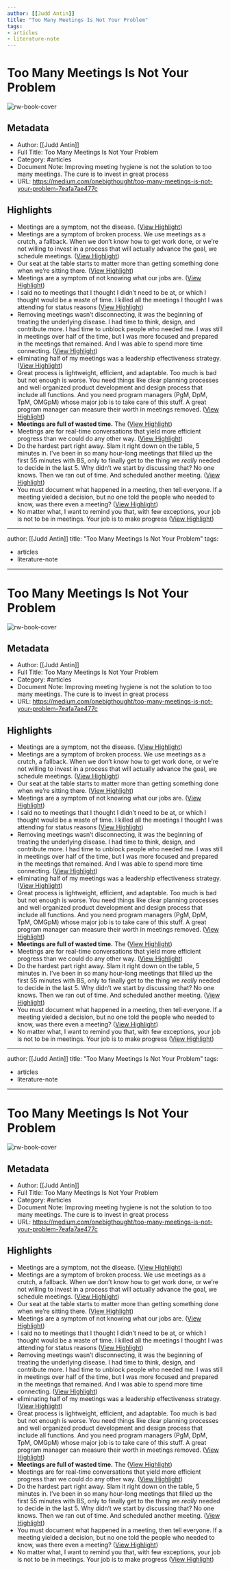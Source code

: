 ```yaml
---
author: [[Judd Antin]]
title: "Too Many Meetings Is Not Your Problem"
tags: 
- articles
- literature-note
---
```

# Too Many Meetings Is Not Your Problem

![rw-book-cover](https://miro.medium.com/max/1024/1*xq9Xfbdd2XCUe4j6wDpqeg.png)

## Metadata
- Author: [[Judd Antin]]
- Full Title: Too Many Meetings Is Not Your Problem
- Category: #articles
- Document Note: Improving meeting hygiene is not the solution to too many meetings. The cure is to invest in great process
- URL: https://medium.com/onebigthought/too-many-meetings-is-not-your-problem-7eafa7ae477c

## Highlights
- Meetings are a symptom, not the disease. ([View Highlight](https://read.readwise.io/read/01grf73n9pwjvhxah333b6vabg))
- Meetings are a symptom of broken process. We use meetings as a crutch, a fallback. When we don’t know how to get work done, or we’re not willing to invest in a process that will actually advance the goal, we schedule meetings. ([View Highlight](https://read.readwise.io/read/01grf76jm5pq83kc0agjmt9brr))
- Our seat at the table starts to matter more than getting something done when we’re sitting there. ([View Highlight](https://read.readwise.io/read/01grf77b8a500n5nbd72hmf08n))
- Meetings are a symptom of not knowing what our jobs are. ([View Highlight](https://read.readwise.io/read/01grf79xfsdrc0g2fw3sm7rwfy))
- I said no to meetings that I thought I didn’t need to be at, or which I thought would be a waste of time. I killed all the meetings I thought I was attending for status reasons ([View Highlight](https://read.readwise.io/read/01grf84dxkh0gt0nysjd5m0jp1))
- Removing meetings wasn’t disconnecting, it was the beginning of treating the underlying disease. I had time to think, design, and contribute more. I had time to unblock people who needed me. I was still in meetings over half of the time, but I was more focused and prepared in the meetings that remained. And I was able to spend more time connecting. ([View Highlight](https://read.readwise.io/read/01grf84z9cg40nah32kytzexnw))
- eliminating half of my meetings was a leadership effectiveness strategy. ([View Highlight](https://read.readwise.io/read/01grf85aghcv0g8m6zh0x1963d))
- Great process is lightweight, efficient, and adaptable. Too much is bad but not enough is worse. You need things like clear planning processes and well organized product development and design process that include all functions. And you need program managers (PgM, DpM, TpM, OMGpM) whose major job is to take care of this stuff. A great program manager can measure their worth in meetings removed. ([View Highlight](https://read.readwise.io/read/01grfa4kf2y9t7tw519xt7gyfg))
- **Meetings are full of wasted time.** The ([View Highlight](https://read.readwise.io/read/01grfa50051t58cj77ch6vme81))
- Meetings are for real-time conversations that yield more efficient progress than we could do any other way. ([View Highlight](https://read.readwise.io/read/01grfa5mp8tv1yyphr21v73vjk))
- Do the hardest part right away. Slam it right down on the table, 5 minutes in. I’ve been in so many hour-long meetings that filled up the first 55 minutes with BS, only to finally get to the thing we *really* needed to decide in the last 5. Why didn’t we start by discussing that? No one knows. Then we ran out of time. And scheduled another meeting. ([View Highlight](https://read.readwise.io/read/01grfa7edhemg21ekbn5ktwtwc))
- You must document what happened in a meeting, then tell everyone. If a meeting yielded a decision, but no one told the people who needed to know, was there even a meeting? ([View Highlight](https://read.readwise.io/read/01grfac4v0sngtjgvxsr6bczjr))
- No matter what, I want to remind you that, with few exceptions, your job is not to be in meetings. Your job is to make progress ([View Highlight](https://read.readwise.io/read/01grfajdc8zbcs4fnypjacp36d))
---
author: [[Judd Antin]]
title: "Too Many Meetings Is Not Your Problem"
tags: 
- articles
- literature-note
---
# Too Many Meetings Is Not Your Problem

![rw-book-cover](https://miro.medium.com/max/1024/1*xq9Xfbdd2XCUe4j6wDpqeg.png)

## Metadata
- Author: [[Judd Antin]]
- Full Title: Too Many Meetings Is Not Your Problem
- Category: #articles
- Document Note: Improving meeting hygiene is not the solution to too many meetings. The cure is to invest in great process
- URL: https://medium.com/onebigthought/too-many-meetings-is-not-your-problem-7eafa7ae477c

## Highlights
- Meetings are a symptom, not the disease. ([View Highlight](https://read.readwise.io/read/01grf73n9pwjvhxah333b6vabg))
- Meetings are a symptom of broken process. We use meetings as a crutch, a fallback. When we don’t know how to get work done, or we’re not willing to invest in a process that will actually advance the goal, we schedule meetings. ([View Highlight](https://read.readwise.io/read/01grf76jm5pq83kc0agjmt9brr))
- Our seat at the table starts to matter more than getting something done when we’re sitting there. ([View Highlight](https://read.readwise.io/read/01grf77b8a500n5nbd72hmf08n))
- Meetings are a symptom of not knowing what our jobs are. ([View Highlight](https://read.readwise.io/read/01grf79xfsdrc0g2fw3sm7rwfy))
- I said no to meetings that I thought I didn’t need to be at, or which I thought would be a waste of time. I killed all the meetings I thought I was attending for status reasons ([View Highlight](https://read.readwise.io/read/01grf84dxkh0gt0nysjd5m0jp1))
- Removing meetings wasn’t disconnecting, it was the beginning of treating the underlying disease. I had time to think, design, and contribute more. I had time to unblock people who needed me. I was still in meetings over half of the time, but I was more focused and prepared in the meetings that remained. And I was able to spend more time connecting. ([View Highlight](https://read.readwise.io/read/01grf84z9cg40nah32kytzexnw))
- eliminating half of my meetings was a leadership effectiveness strategy. ([View Highlight](https://read.readwise.io/read/01grf85aghcv0g8m6zh0x1963d))
- Great process is lightweight, efficient, and adaptable. Too much is bad but not enough is worse. You need things like clear planning processes and well organized product development and design process that include all functions. And you need program managers (PgM, DpM, TpM, OMGpM) whose major job is to take care of this stuff. A great program manager can measure their worth in meetings removed. ([View Highlight](https://read.readwise.io/read/01grfa4kf2y9t7tw519xt7gyfg))
- **Meetings are full of wasted time.** The ([View Highlight](https://read.readwise.io/read/01grfa50051t58cj77ch6vme81))
- Meetings are for real-time conversations that yield more efficient progress than we could do any other way. ([View Highlight](https://read.readwise.io/read/01grfa5mp8tv1yyphr21v73vjk))
- Do the hardest part right away. Slam it right down on the table, 5 minutes in. I’ve been in so many hour-long meetings that filled up the first 55 minutes with BS, only to finally get to the thing we *really* needed to decide in the last 5. Why didn’t we start by discussing that? No one knows. Then we ran out of time. And scheduled another meeting. ([View Highlight](https://read.readwise.io/read/01grfa7edhemg21ekbn5ktwtwc))
- You must document what happened in a meeting, then tell everyone. If a meeting yielded a decision, but no one told the people who needed to know, was there even a meeting? ([View Highlight](https://read.readwise.io/read/01grfac4v0sngtjgvxsr6bczjr))
- No matter what, I want to remind you that, with few exceptions, your job is not to be in meetings. Your job is to make progress ([View Highlight](https://read.readwise.io/read/01grfajdc8zbcs4fnypjacp36d))
---
author: [[Judd Antin]]
title: "Too Many Meetings Is Not Your Problem"
tags: 
- articles
- literature-note
---
# Too Many Meetings Is Not Your Problem

![rw-book-cover](https://miro.medium.com/max/1024/1*xq9Xfbdd2XCUe4j6wDpqeg.png)

## Metadata
- Author: [[Judd Antin]]
- Full Title: Too Many Meetings Is Not Your Problem
- Category: #articles
- Document Note: Improving meeting hygiene is not the solution to too many meetings. The cure is to invest in great process
- URL: https://medium.com/onebigthought/too-many-meetings-is-not-your-problem-7eafa7ae477c

## Highlights
- Meetings are a symptom, not the disease. ([View Highlight](https://read.readwise.io/read/01grf73n9pwjvhxah333b6vabg))
- Meetings are a symptom of broken process. We use meetings as a crutch, a fallback. When we don’t know how to get work done, or we’re not willing to invest in a process that will actually advance the goal, we schedule meetings. ([View Highlight](https://read.readwise.io/read/01grf76jm5pq83kc0agjmt9brr))
- Our seat at the table starts to matter more than getting something done when we’re sitting there. ([View Highlight](https://read.readwise.io/read/01grf77b8a500n5nbd72hmf08n))
- Meetings are a symptom of not knowing what our jobs are. ([View Highlight](https://read.readwise.io/read/01grf79xfsdrc0g2fw3sm7rwfy))
- I said no to meetings that I thought I didn’t need to be at, or which I thought would be a waste of time. I killed all the meetings I thought I was attending for status reasons ([View Highlight](https://read.readwise.io/read/01grf84dxkh0gt0nysjd5m0jp1))
- Removing meetings wasn’t disconnecting, it was the beginning of treating the underlying disease. I had time to think, design, and contribute more. I had time to unblock people who needed me. I was still in meetings over half of the time, but I was more focused and prepared in the meetings that remained. And I was able to spend more time connecting. ([View Highlight](https://read.readwise.io/read/01grf84z9cg40nah32kytzexnw))
- eliminating half of my meetings was a leadership effectiveness strategy. ([View Highlight](https://read.readwise.io/read/01grf85aghcv0g8m6zh0x1963d))
- Great process is lightweight, efficient, and adaptable. Too much is bad but not enough is worse. You need things like clear planning processes and well organized product development and design process that include all functions. And you need program managers (PgM, DpM, TpM, OMGpM) whose major job is to take care of this stuff. A great program manager can measure their worth in meetings removed. ([View Highlight](https://read.readwise.io/read/01grfa4kf2y9t7tw519xt7gyfg))
- **Meetings are full of wasted time.** The ([View Highlight](https://read.readwise.io/read/01grfa50051t58cj77ch6vme81))
- Meetings are for real-time conversations that yield more efficient progress than we could do any other way. ([View Highlight](https://read.readwise.io/read/01grfa5mp8tv1yyphr21v73vjk))
- Do the hardest part right away. Slam it right down on the table, 5 minutes in. I’ve been in so many hour-long meetings that filled up the first 55 minutes with BS, only to finally get to the thing we *really* needed to decide in the last 5. Why didn’t we start by discussing that? No one knows. Then we ran out of time. And scheduled another meeting. ([View Highlight](https://read.readwise.io/read/01grfa7edhemg21ekbn5ktwtwc))
- You must document what happened in a meeting, then tell everyone. If a meeting yielded a decision, but no one told the people who needed to know, was there even a meeting? ([View Highlight](https://read.readwise.io/read/01grfac4v0sngtjgvxsr6bczjr))
- No matter what, I want to remind you that, with few exceptions, your job is not to be in meetings. Your job is to make progress ([View Highlight](https://read.readwise.io/read/01grfajdc8zbcs4fnypjacp36d))
